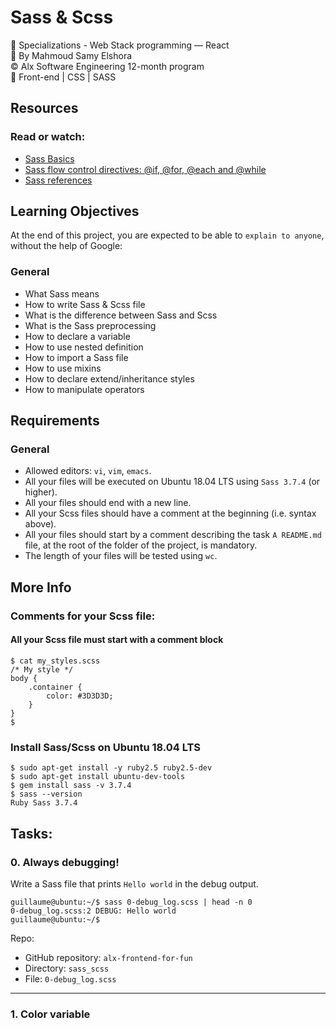 # Sass & Scss
📂 Specializations - Web Stack programming ― React  
👤 By Mahmoud Samy Elshora  
©️ Alx Software Engineering 12-month program  
🔖 Front-end | CSS | SASS  

## Resources
### Read or watch:  
- [Sass Basics](https://sass-lang.com/guide/)  
- [Sass flow control directives: @if, @for, @each and @while](https://sass-lang.com/documentation/at-rules/control/)  
- [Sass references](https://sass-lang.com/documentation/)

## Learning Objectives
At the end of this project, you are expected to be able to `explain to anyone`, without the help of Google:  
### General
* What Sass means
* How to write Sass & Scss file
* What is the difference between Sass and Scss
* What is the Sass preprocessing
* How to declare a variable
* How to use nested definition
* How to import a Sass file
* How to use mixins
* How to declare extend/inheritance styles
* How to manipulate operators

## Requirements
### General

* Allowed editors: `vi`, `vim`, `emacs`.
* All your files will be executed on Ubuntu 18.04 LTS using `Sass 3.7.4` (or higher).
* All your files should end with a new line.
* All your Scss files should have a comment at the beginning (i.e. syntax above).
* All your files should start by a comment describing the task
`A README.md` file, at the root of the folder of the project, is mandatory.
* The length of your files will be tested using `wc`.


## More Info
### Comments for your Scss file:
#### All your Scss file must start with a comment block

```
$ cat my_styles.scss
/* My style */
body {
    .container {
        color: #3D3D3D;
    }
}
$
```

### Install Sass/Scss on Ubuntu 18.04 LTS
```
$ sudo apt-get install -y ruby2.5 ruby2.5-dev
$ sudo apt-get install ubuntu-dev-tools
$ gem install sass -v 3.7.4
$ sass --version
Ruby Sass 3.7.4
```

## Tasks:
### 0. Always debugging!
Write a Sass file that prints `Hello world` in the debug output.
```
guillaume@ubuntu:~/$ sass 0-debug_log.scss | head -n 0
0-debug_log.scss:2 DEBUG: Hello world
guillaume@ubuntu:~/$ 
```
Repo:

* GitHub repository: `alx-frontend-for-fun`
* Directory: `sass_scss`
* File: `0-debug_log.scss`
***
### 1. Color variable



